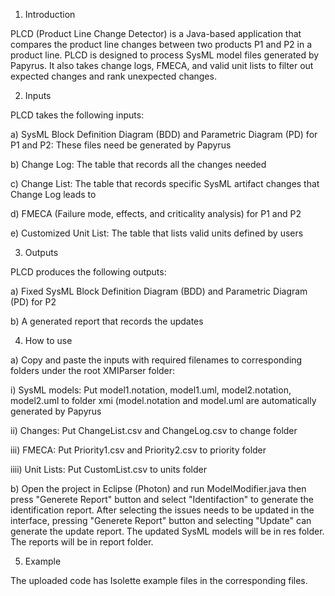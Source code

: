 1. Introduction

PLCD (Product Line Change Detector) is a Java-based application that compares the product line changes between two products P1 and P2 in a product line. PLCD is designed to process SysML model files generated by Papyrus. It also takes change logs, FMECA, and valid unit lists to filter out expected changes and rank unexpected changes.

2. Inputs

PLCD takes the following inputs:

a) SysML Block Definition Diagram (BDD) and Parametric Diagram (PD) for P1 and P2: These files need be generated by Papyrus 

b) Change Log: The table that records all the changes needed

c) Change List: The table that records specific SysML artifact changes that Change Log leads to

d) FMECA (Failure mode, effects, and criticality analysis) for P1 and P2

e) Customized Unit List: The table that lists valid units defined by users

3. Outputs

PLCD produces the following outputs:

a) Fixed SysML Block Definition Diagram (BDD) and Parametric Diagram (PD) for P2

b) A generated report that records the updates

4. How to use

a) Copy and paste the inputs with required filenames to corresponding folders under the root XMIParser folder:

i) SysML models: Put model1.notation, model1.uml, model2.notation, model2.uml to folder xmi (model.notation and model.uml     are automatically generated by Papyrus

ii) Changes: Put ChangeList.csv and ChangeLog.csv to change folder

iii) FMECA: Put Priority1.csv and Priority2.csv to priority folder 

iiii) Unit Lists: Put CustomList.csv to units folder

b) Open the project in Eclipse (Photon) and run ModelModifier.java then press "Generete Report" button and select "Identifaction" to generate the identification report. After selecting the issues needs to be updated in the interface, pressing "Generete Report" button and selecting "Update" can generate the update report. The updated SysML models will be in res folder. The reports will be in report folder.

5. Example

The uploaded code has Isolette example files in the corresponding files. 

